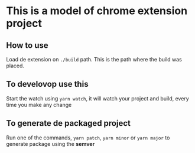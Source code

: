 # This is a model of chrome extension project

## How to use

Load de extension on `./build` path. This is the path where the build was placed.

## To develovop use this

Start the watch using `yarn watch`, it will watch your project and build, every time you make any change

## To generate de packaged project

Run one of the commands, `yarn patch`, `yarn minor` or `yarn major` to generate package using the **semver**
